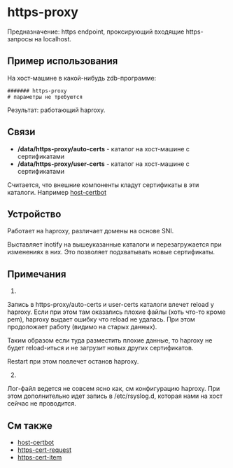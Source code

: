 # https-proxy

Предназначение: https endpoint, проксирующий входящие https-запросы на localhost.

## Пример использования
На хост-машине в какой-нибудь zdb-программе:
```
####### https-proxy
# параметры не требуются
```
Результат: работающий haproxy.

## Связи
* **/data/https-proxy/auto-certs** - каталог на хост-машине с сертификатами
* **/data/https-proxy/user-certs** - каталог на хост-машине с сертификатами

Считается, что внешние компоненты кладут сертификаты в эти каталоги.
Например [host-certbot](../host-certbot.zdb)

## Устройство

Работает на haproxy, различает домены на основе SNI.

Выставляет inotify на вышеуказанные каталоги и перезагружается при изменениях в них.
Это позволяет подхватывать новые сертификаты.

## Примечания

1. 
Запись в https-proxy/auto-certs и user-certs каталоги влечет reload у haproxy.
Если при этом там оказались плохие файлы (хоть что-то кроме pem), haproxy выдает
ошибку что reload не удалась. При этом продоложает работу (видимо на старых данных).

Таким образом если туда разместить плохие данные, то haproxy не будет reload-иться
и не загрузит новых других сертификатов.

Restart при этом повлечет останов haproxy.

2. 
Лог-файл ведется не совсем ясно как, см конфигурацию haproxy.
При этом дополнительно идет запись в /etc/rsyslog.d, которая нами на хост сейчас
не проводится.

## См также

* [host-certbot](../host-certbot.zdb)
* [https-cert-request](../https-cert-request.zdb)
* [https-cert-item](../https-cert-item.zdb)
